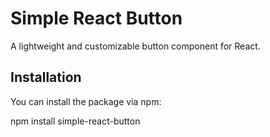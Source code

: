 # Simple React Button

A lightweight and customizable button component for React.

## Installation

You can install the package via npm:

npm install simple-react-button

